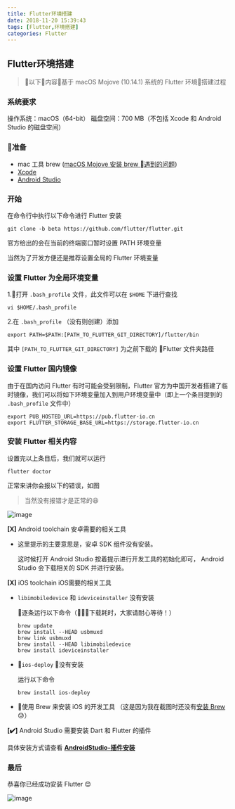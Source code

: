```yaml
---
title: Flutter环境搭建
date: 2018-11-20 15:39:43
tags: [Flutter,环境搭建]
categories: Flutter
---
```

## Flutter环境搭建

> 以下内容基于 macOS Mojove (10.14.1) 系统的 Flutter 环境搭建过程

### 系统要求

操作系统：macOS（64-bit）
磁盘空间：700 MB（不包括 Xcode 和 Android Studio 的磁盘空间）

### 准备

- mac 工具 brew ([macOS Mojove 安装 brew 遇到的问题](https://glud.netlify.com/2018/11/19/brew%E5%AE%89%E8%A3%85/#more)) 
- [Xcode](https://itunes.apple.com/cn/app/xcode/id497799835?mt=12) 
- [Android Studio](https://developer.android.com/studio/) 

### 开始

在命令行中执行以下命令进行 Flutter 安装

```
git clone -b beta https://github.com/flutter/flutter.git
```

官方给出的会在当前的终端窗口暂时设置 PATH 环境变量

当然为了开发方便还是推荐设置全局的 Flutter 环境变量

<!-- more -->

### 设置 Flutter 为全局环境变量

1.打开 `.bash_profile` 文件，此文件可以在 `$HOME` 下进行查找

```
vi $HOME/.bash_profile
```

2.在 `.bash_profile` （没有则创建）添加

```
export PATH=$PATH:[PATH_TO_FLUTTER_GIT_DIRECTORY]/flutter/bin
```

其中 `[PATH_TO_FLUTTER_GIT_DIRECTORY]` 为之前下载的 Flutter 文件夹路径

### 设置 Flutter 国内镜像

由于在国内访问 Flutter 有时可能会受到限制，Flutter 官方为中国开发者搭建了临时镜像，我们可以将如下环境变量加入到用户环境变量中（即上一个条目提到的 `.bash_profile` 文件中）

```
export PUB_HOSTED_URL=https://pub.flutter-io.cn
export FLUTTER_STORAGE_BASE_URL=https://storage.flutter-io.cn
```

### 安装 Flutter 相关内容

设置完以上条目后，我们就可以运行 

```
flutter doctor
```

正常来讲你会报以下的错误，如图

> 当然没有报错才是正常的😆

![image](https://mdstatic.netlify.com/blog/flutter环境搭建1.png)

**[X]** Android toolchain 安卓需要的相关工具

- 这里提示的主要意思是，安卓 SDK 组件没有安装。

    这时候打开 Android Studio 按着提示进行开发工具的初始化即可， Android Studio 会下载相关的 SDK 并进行安装。

**[X]** iOS toolchain iOS需要的相关工具

- `libimobiledevice` 和 `ideviceinstaller` 没有安装
  
    逐条运行以下命令（下载耗时，大家请耐心等待！）

    ```
    brew update
    brew install --HEAD usbmuxd
    brew link usbmuxd
    brew install --HEAD libimobiledevice
    brew install ideviceinstaller
    ```
- `ios-deploy` 没有安装

    运行以下命令

    ```
    brew install ios-deploy
    ```

- 使用 Brew 来安装 iOS 的开发工具 （这是因为我在截图时还没有[安装 Brew](https://glud.netlify.com/2018/11/19/brew%E5%AE%89%E8%A3%85/#more) 😓）

**[✔️]** Android Studio 需要安装 Dart 和 Flutter 的插件

具体安装方式请查看 **[AndroidStudio-插件安装](https://glud.netlify.com/2018/11/20/androidstudio-%E6%8F%92%E4%BB%B6%E5%AE%89%E8%A3%85/)**

### 最后

恭喜你已经成功安装 Flutter 😊

![image](https://mdstatic.netlify.com/blog/flutter环境搭建2.png)








